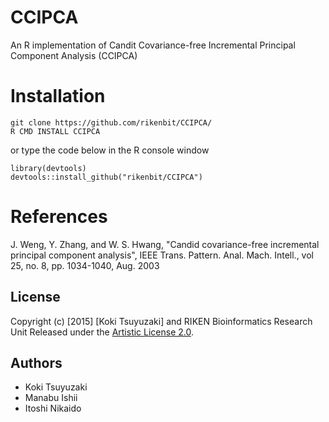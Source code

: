 CCIPCA
======

An R implementation of Candit Covariance-free Incremental Principal Component Analysis (CCIPCA)

Installation
======
~~~~
git clone https://github.com/rikenbit/CCIPCA/
R CMD INSTALL CCIPCA
~~~~
or type the code below in the R console window
~~~~
library(devtools)
devtools::install_github("rikenbit/CCIPCA")
~~~~

References
======
J. Weng, Y. Zhang, and W. S. Hwang, "Candid covariance-free incremental principal component analysis", IEEE Trans. Pattern. Anal. Mach. Intell., vol 25, no. 8, pp. 1034-1040, Aug. 2003

## License
Copyright (c) [2015] [Koki Tsuyuzaki] and RIKEN Bioinformatics Research Unit
Released under the [Artistic License 2.0](http://www.perlfoundation.org/artistic_license_2_0).

## Authors
- Koki Tsuyuzaki
- Manabu Ishii
- Itoshi Nikaido
